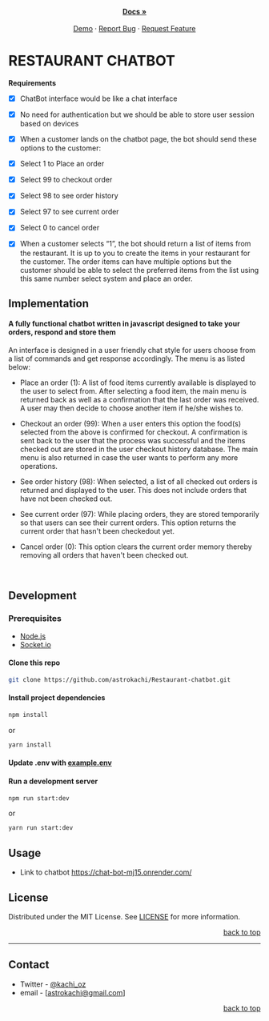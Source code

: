 <!-- Project Shields -->

<!--

### Built With:

<div align="center">

![Javascript][javascript]
![Node.js][node]
![Express.js][express]
![MongoDB][mongodb]
![Socket.io][Socket.io]
![CSS3][CSS3]
![HTML5][HTML5]

</div>
-->

<div>
  <p align="center">
    <a href="https://github.com/astrokachi/Restaurant-chatbot#readme"><strong>Docs »</strong></a>
    <br />
    <br />
    <a href="https://https://chat-bot-mj15.onrender.com/">Demo</a>
    ·
    <a href="https://github.com/astrokachi/Restaurant-chatbot/issues">Report Bug</a>
    ·
    <a href="https://github.com/astrokachi/Restaurant-chatbot/issues">Request Feature</a>
  </p>
</div>

# RESTAURANT CHATBOT 



<summary> <strong>Requirements</strong> </summary>

- [x] ChatBot interface would be like a chat interface
 
- [x] No need for authentication but we should be able to store user session based on devices
 
- [x] When a customer lands on the chatbot page, the bot should send these options to the customer:
 - [x] Select 1 to Place an order
 - [x] Select 99 to checkout order
 - [x] Select 98 to see order history
 - [x] Select 97 to see current order
 - [x] Select 0 to cancel order

- [x] When a customer selects “1”, the bot should return a list of items from the restaurant. It is up to you to create the items in your restaurant for the customer. The order items can have multiple options but the customer should be able to select the preferred items from the list using this same number select system and place an order.



## Implementation

#### A fully functional chatbot written in javascript designed to take your orders, respond and store them 


An interface is designed in a user friendly chat style for users choose from a list of commands and get response accordingly. The menu is as listed below:
 
* Place an order (1):
   A list of food items currently available is displayed to the user to select from. After selecting a food item, the main menu is returned back as well as a confirmation that the last order was received. A user may then decide to choose another item if he/she wishes to.

* Checkout an order (99): 
   When a user enters this option the food(s) selected from the above is confirmed for checkout. A confirmation is sent back to the user that the process was successful and the items checked out are stored in the user checkout history database. The main menu is also returned in case the user wants to perform any more operations.

* See order history (98): 
   When selected, a list of all checked out orders is returned and displayed to the user. This does not include orders that have not been checked out.
   

* See current order (97):
   While placing orders, they are stored temporarily so that users can see their current orders. This option returns the current order that hasn't been checkedout yet.

* Cancel order (0):
   This option clears the current order memory thereby removing all orders that haven't been checked out.




<!-- Back to Top Navigation Anchor -->

<a name="readme-top"></a>



</details>

<br>

## Development

### Prerequisites

- [Node.js](https://nodejs.org/en/download/)
- [Socket.io](https://socket.io/docs/v4/)

#### Clone this repo

```sh
git clone https://github.com/astrokachi/Restaurant-chatbot.git
```

#### Install project dependencies

```sh
npm install
```

or

```sh
yarn install
```

#### Update .env with [example.env](/example.env)

#### Run a development server

```sh
npm run start:dev
```

or

```sh
yarn run start:dev
```
## Usage

- Link to chatbot
https://chat-bot-mj15.onrender.com/


<!-- License -->

## License

Distributed under the MIT License. See <a href="/LICENSE.md">LICENSE</a> for more information.

<p align="right"><a href="#readme-top">back to top</a></p>

---

<!-- Contact -->

## Contact

- Twitter - [@kachi_oz](https://twitter.com/kachi_oz)
- email - [astrokachi@gmail.com]


<p align="right"><a href="#readme-top">back to top</a></p>


